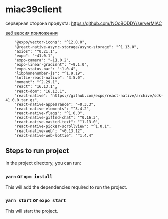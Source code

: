 # miac39client

серверная сторона продукта: https://github.com/NOoBODDY/serverMIAC

[веб версия приложения](http://miac39client.businessmod.ru/)


```
    "@expo/vector-icons": "^12.0.0",
    "@react-native-async-storage/async-storage": "^1.13.0",
    "axios": "^0.21.1",
    "expo": "~41.0.1",
    "expo-camera": "~11.0.2",
    "expo-linear-gradient": "~9.1.0",
    "expo-status-bar": "~1.0.4",
    "libphonenumber-js": "^1.9.19",
    "lottie-react-native": "3.5.0",
    "moment": "^2.29.1",
    "react": "16.13.1",
    "react-dom": "16.13.1",
    "react-native": "https://github.com/expo/react-native/archive/sdk-41.0.0.tar.gz",
    "react-native-appearance": "~0.3.3",
    "react-native-elements": "^3.4.2",
    "react-native-flags": "^1.0.0",
    "react-native-gifted-chat": "^0.16.3",
    "react-native-masked-text": "^1.13.0",
    "react-native-picker-scrollview": "^1.0.1",
    "react-native-web": "~0.13.12",
    "react-native-web-lottie": "^1.4.4"
```


## Steps to run project

In the project directory, you can run:

### `yarn` or `npm install`

This will add the dependencies required to run the project.

### `yarn start` or `expo start`

This will start the project.
